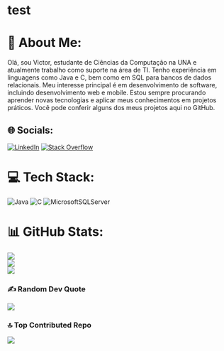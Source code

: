 # test
# 💫 About Me:
Olá, sou Victor, estudante de Ciências da Computação na UNA e atualmente trabalho como suporte na área de TI. Tenho experiência em linguagens como Java e C, bem como em SQL para bancos de dados relacionais. Meu interesse principal é em desenvolvimento de software, incluindo desenvolvimento web e mobile. Estou sempre procurando aprender novas tecnologias e aplicar meus conhecimentos em projetos práticos. Você pode conferir alguns dos meus projetos aqui no GitHub.


## 🌐 Socials:
[![LinkedIn](https://img.shields.io/badge/LinkedIn-%230077B5.svg?logo=linkedin&logoColor=white)](https://linkedin.com/in/https://www.linkedin.com/in/victor-henrique-dias-51042517a) [![Stack Overflow](https://img.shields.io/badge/-Stackoverflow-FE7A16?logo=stack-overflow&logoColor=white)](https://stackoverflow.com/users/user:21725356) 

# 💻 Tech Stack:
![Java](https://img.shields.io/badge/java-%23ED8B00.svg?style=for-the-badge&logo=java&logoColor=white) ![C](https://img.shields.io/badge/c-%2300599C.svg?style=for-the-badge&logo=c&logoColor=white) ![MicrosoftSQLServer](https://img.shields.io/badge/Microsoft%20SQL%20Sever-CC2927?style=for-the-badge&logo=microsoft%20sql%20server&logoColor=white)
# 📊 GitHub Stats:
![](https://github-readme-stats.vercel.app/api?username=vhdtv&theme=dark&hide_border=false&include_all_commits=false&count_private=false)<br/>
![](https://github-readme-streak-stats.herokuapp.com/?user=vhdtv&theme=dark&hide_border=false)<br/>
![](https://github-readme-stats.vercel.app/api/top-langs/?username=vhdtv&theme=dark&hide_border=false&include_all_commits=false&count_private=false&layout=compact)

### ✍️ Random Dev Quote
![](https://quotes-github-readme.vercel.app/api?type=horizontal&theme=radical)

### 🔝 Top Contributed Repo
![](https://github-contributor-stats.vercel.app/api?username=vhdtv&limit=5&theme=dark&combine_all_yearly_contributions=true)

